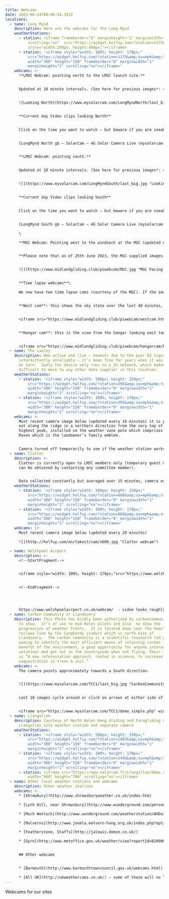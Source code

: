 ```yaml
---
title: Webcams
date: 2023-06-24T08:06:54.341Z
locations:
  - name: Long Mynd
    description: Here are the webcams for the Long Mynd
    weatherStations:
      - station: <iframe frameborder="0" marginheight="1" marginwidth="1"
          scrolling="no"  src="https://widget.holfuy.com/?station=1175&su=mph&t=C&lang=en&mode=vertical"
          style="width:200px; height:490px;"></iframe>
      - station: '<iframe style="width: 100%; height: 170px;"
          src="https://widget.holfuy.com/?station=1175&amp;su=mph&amp;t=C&amp;lang=en&amp;mode=average&amp;avgrows=32"
          width="300" height="150" frameborder="0" marginwidth="1"
          marginheight="1" scrolling="no"></iframe>'
    webcams: >-
      **LMSC Webcam: pointing north to the LMSC launch site.**


      Updated at 10 minute intervals. (See here for previous images*: <https://www.mysolarcam.com/LongMyndNorth/>)*


      ![Looking North](https://www.mysolarcam.com/LongMyndNorth/last_big.jpg)


      **Current day Video clips looking North**


      Click on the time you want to watch – but beware if you are sneaking a view from work – it plays music whether you like it or not.


      [LongMynd North gb – SolarCam – 4G Solar Camera Live (mysolarcam.com)](https://www.mysolarcam.com/LongMyndNorth/live.php)


      **LMSC Webcam: pointing south.**


      Updated at 10 minute intervals. (See here for previous images*: <https://www.mysolarcam.com/LongMyndSouth/>)*


      ![](https://www.mysolarcam.com/LongMyndSouth/last_big.jpg "Looking South")


      **Current day Video clips looking South**


      Click on the time you want to watch – but beware if you are sneaking a view from work – it plays music whether you like it or not.


      [LongMynd South gb – SolarCam – 4G Solar Camera Live (mysolarcam.com)](https://www.mysolarcam.com/LongMyndSouth/live.php)\

      \

      **MGC Webcam: Pointing west to the windsock at the MGC (updated every minute).**


      **Please note that as of 25th June 2023, the MGC supplied images are back online for us and them, but they still don't have their weather station working so the west camera image does not show it yet.**


      ![](https://www.midlandgliding.club/piwebcam/MGC.jpg "MGC Facing West")


      **Time lapse webcams**\

      We now have two time lapse cams (courtesy of the MGC). If the images are static on your mobile device, or not updating, or to see it slightly bigger, use these links instead: [west cam](https://www.midlandgliding.club/piwebcam/piwebcam/westcam.html) and  [hangar cam](https://www.midlandgliding.club/piwebcam/hangarcam/hangarcam.html).


      **West cam**: this shows the sky state over the last 40 minutes, updated every minute.


      <iframe src="https://www.midlandgliding.club/piwebcam/westcam.html" width="960" height="544" scrolling="no"></iframe>


      **Hangar cam**: this is the view from the hangar looking east towards the usual MGC launch point, over the last hour. The images are updated each minute from just before/after sunrise/sunset.


      <iframe src="https://www.midlandgliding.club/piwebcam/hangarcam/hangarcam.html" width="960" height="544" scrolling="no"></iframe>
  - name: The Lawley
    description: Now active and live – however due to the poor O2 signal the unit is
      intermittently unreliable – it’s been fine for years when it was situated
      at Sarn.  Sadly the device only runs on a 2G network, which makes it
      difficult to move to any other data supplier in this location.
    weatherStations:
      - station: '<iframe style="width: 580px; height: 250px;"
          src="https://widget.holfuy.com/?station=295&amp;su=mph&amp;t=C&amp;lang=en&amp;mode=detailed"
          width="300" height="150" frameborder="0" marginwidth="1"
          marginheight="1" scrolling="no"></iframe>'
      - station: '<iframe style="width: 100%; height: 170px;"
          src="https://widget.holfuy.com/?station=295&amp;su=mph&amp;t=C&amp;lang=en&amp;mode=average&amp;avgrows=32"
          width="300" height="150" frameborder="0" marginwidth="1"
          marginheight="1" scrolling="no"></iframe>'
    webcams: >-
      Most recent camera image below (updated every 10 minutes) it is pointing
      out along the ridge in a northern direction from the very top of the
      highest peak, installed on the weather vane pole which comprises of a
      Raven which is the landowner’s family emblem.


      Camera turned off temporarily to see if the weather station works more reliably
  - name: Clatter
    description: >-
      Clatter is currently open to LMSC members only (temporary guest membership
      can be obtained by contacting any committee member).


      Data collected constantly but averaged over 15 minutes, camera every twenty minutes. Wind strengths etc. will be pretty accurate in a SW wind, other directions pretty good as the station is higher up the hill than the launch and with an open aspect in all directions.  Being located on top of a hill in Mid Wales it is expected that the skystate and weather information will be of some use relating to our other sites in the area. Finally, it’s installed on site at Clatter, with the camera looking west across towards launch.
    weatherStations:
      - station: '<iframe style="width: 580px; height: 250px;"
          src="https://widget.holfuy.com/?station=608&amp;su=mph&amp;t=C&amp;lang=en&amp;mode=detailed"
          width="300" height="150" frameborder="0" marginwidth="1"
          marginheight="1" scrolling="no"></iframe>'
      - station: '<iframe style="width: 100%; height: 170px;"
          src="https://widget.holfuy.com/?station=608&amp;su=mph&amp;t=C&amp;lang=en&amp;mode=average&amp;avgrows=32"
          width="300" height="150" frameborder="0" marginwidth="1"
          marginheight="1" scrolling="no"></iframe>'
    webcams: |+
      Most recent camera image below (updated every 20 minutes)

      ![](http://holfuy.com/en/takeit/cam/s608.jpg "Clatter webcam")

  - name: Welshpool Airport
    description: >-
      <!--StartFragment-->


      <iframe style="width: 100%; height: 170px;"src="https://www.welshpoolairport.co.uk/webcam/" width="300" height="150" frameborder="0" marginwidth="1" marginheight="1" scrolling="no"></iframe>


      <!--EndFragment-->




      https://www.welshpoolairport.co.uk/webcam/  - video looks roughly South across the runway
  - name: Carbon Community nr Llandovery
    description: This Photo has kindly been authorised by carboncommunity.org for us
      to show.  It’s of use to mid Wales pilots and also  to show the
      progression of weather fronts.  It is located down near the Heart of Wales
      railway line by the Cynghordy viaduct which is north east of
      Llandovery.  The carbon community is a scientific reasearch led group
      aiming to identify the most efficient means of retaining carbon for the
      benefot of the environment, a good opportunity for anyone interested to
      volunteer and get out in the countryside when not flying. Their idealogy
      is “A new reforestation approach, rooted in science, to increase carbon
      sequestration in trees & soil.”
    webcams: >-
      The camera points approximately towards a South direction.


      ![](https://www.mysolarcam.com/TCC1/last_big.jpg "CarbonCommunity Cynghordy")


      Last 10 images cycle around or click on arrows at either side of image (if your browser shows them)


      <iframe src="https://www.mysolarcam.com/TCC1/demo_simple.php" width="950" height="755"></iframe>
  - name: Llangollen
    description: Courtesy of North Wales Hang Gliding and Paragliding club –
      Llangollen site weather station and separate camera
    weatherStations:
      - station: '<iframe style="width: 580px; height: 250px;"
          src="https://widget.holfuy.com/?station=1493&amp;su=mph&amp;t=C&amp;lang=en&amp;mode=detailed"
          width="300" height="150" frameborder="0" marginwidth="1"
          marginheight="1" scrolling="no"></iframe>'
      - station: '<iframe style="width: 100%; height: 170px;"
          src="https://widget.holfuy.com/?station=1493&amp;su=mph&amp;t=C&amp;lang=en&amp;mode=average&amp;avgrows=32"
          width="300" height="150" frameborder="0" marginwidth="1"
          marginheight="1" scrolling="no"></iframe>'
      - station: <iframe src="https://www.solarcam.fr/Llangollen/demo_simple.php"
          width="960" height="700" scrolling="no"></iframe>
  - name: Other local weather stations and webcams
    description: Other weather stations
    webcams: >-
      * [Shrewbury](http://www.shrewsburyweather.co.uk/index.htm)

      * [Lyth Hill, near Shrewsbury](http://www.wunderground.com/personal-weather-station/dashboard?ID=ILYTHBAN2)

      * [Much Wenlock](http://www.wunderground.com/weatherstation/WXDailyHistory.asp?ID=IENGLAND214)

      * [Malverns](http://www.joomla.malvern-hang.org.uk/index.php?option=com_content&view=article&id=108&Itemid=513)

      * [Featherstone, Staffs](http://jalewis.demon.co.uk/)

      * [Gyrn](http://wow.metoffice.gov.uk/weather/view?reportId=82090001&siteID=941666001). The station is located on Pentre Farm, which is the farm directly below the main flying ridge.


      ## Other webcams


      * [Barmouth](http://www.barmouthtowncouncil.gov.uk/webcams.html) – multiple cams & weather station, useful for seeing the weather coming in from the coast.

      * [All UK](http://ukweathercams.co.uk/) – some of these will no longer be active.
---
```

Webcams for our sites
